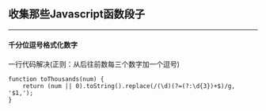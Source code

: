 ## 收集那些Javascript函数段子
-----
#### 千分位逗号格式化数字
一行代码解决(正则：从后往前数每三个数字加一个逗号)
```
function toThousands(num) {
    return (num || 0).toString().replace(/(\d)(?=(?:\d{3})+$)/g, '$1,');
}
```